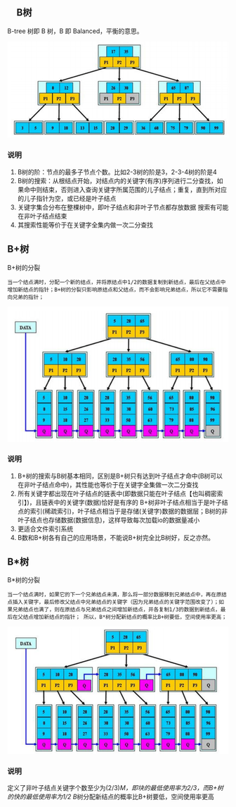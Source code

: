 
## 　B树

B-tree 树即 B 树，B 即 Balanced，平衡的意思。

![B+树](./imgs/b.png)

### 说明

1. B树的阶：节点的最多子节点个数。比如2-3树的阶是3，2-3-4树的阶是4
1. B树的搜索：从根结点开始，对结点内的关键字(有序)序列进行二分查找，如果命中则结束，否则进入查询关键字所属范围的儿子结点；重复，直到所对应的儿子指针为空，或已经是叶子结点
1. 关键字集合分布在整棵树中，即叶子结点和非叶子节点都存放数据
搜索有可能在非叶子结点结束
1. 其搜索性能等价于在关键字全集内做一次二分查找

## B+树

B+树的分裂

```plain
当一个结点满时，分配一个新的结点，并将原结点中1/2的数据复制到新结点，最后在父结点中增加新结点的指针；B+树的分裂只影响原结点和父结点，而不会影响兄弟结点，所以它不需要指向兄弟的指针；
```

![B+树](./imgs/b+.png)

### 说明

1. B+树的搜索与B树基本相同，区别是B+树只有达到叶子结点才命中(B树可以在非叶子结点命中)，其性能也等价于在关键字全集做一次二分查找
1. 所有关键字都出现在叶子结点的链表中(即数据只能在叶子结点【也叫稠密索引】)，且链表中的关键字(数据)恰好是有序的
B+树非叶子结点相当于是叶子结点的索引(稀疏索引)，叶子结点相当于是存储(关键字)数据的数据层；B树的非叶子结点也存储数据(数据信息)，这样导致每次加载io的数据量减小
1. 更适合文件索引系统
1. B数和B+树各有自己的应用场景，不能说B+树完全比B树好，反之亦然。

## B*树

B*树的分裂

```plain
当一个结点满时，如果它的下一个兄弟结点未满，那么将一部分数据移到兄弟结点中，再在原结点插入关键字，最后修改父结点中兄弟结点的关键字（因为兄弟结点的关键字范围改变了）；如果兄弟结点也满了，则在原结点与兄弟结点之间增加新结点，并各复制1/3的数据到新结点，最后在父结点增加新结点的指针； 所以，B*树分配新结点的概率比B+树要低，空间使用率更高；
```

![B*树](./imgs/b*.png)

### 说明

定义了非叶子结点关键字个数至少为(2/3)*M，即块的最低使用率为2/3，而B+树的快的最低使用率为1/2
B*树分配新结点的概率比B+树要低，空间使用率更高

